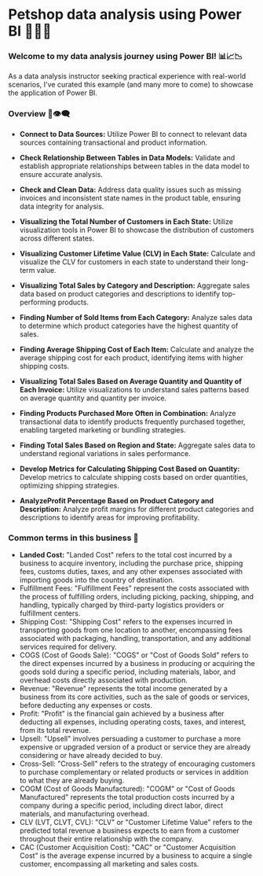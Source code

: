 # Petshop data analysis using Power BI 🐶😺🐾

### Welcome to my data analysis journey using Power BI! 📊📈📉

As a data analysis instructor seeking practical experience with real-world scenarios, I've curated this example (and many more to come) to showcase the application of Power BI.

### Overview 💬👁️‍🗨️

- **Connect to Data Sources:**
Utilize Power BI to connect to relevant data sources containing transactional and product information.

- **Check Relationship Between Tables in Data Models:**
Validate and establish appropriate relationships between tables in the data model to ensure accurate analysis.

- **Check and Clean Data:**
Address data quality issues such as missing invoices and inconsistent state names in the product table, ensuring data integrity for analysis.

- **Visualizing the Total Number of Customers in Each State:**
Utilize visualization tools in Power BI to showcase the distribution of customers across different states.

- **Visualizing Customer Lifetime Value (CLV) in Each State:**
Calculate and visualize the CLV for customers in each state to understand their long-term value.

- **Visualizing Total Sales by Category and Description:**
Aggregate sales data based on product categories and descriptions to identify top-performing products.

- **Finding Number of Sold Items from Each Category:**
Analyze sales data to determine which product categories have the highest quantity of sales.

- **Finding Average Shipping Cost of Each Item:**
Calculate and analyze the average shipping cost for each product, identifying items with higher shipping costs.

- **Visualizing Total Sales Based on Average Quantity and Quantity of Each Invoice:**
Utilize visualizations to understand sales patterns based on average quantity and quantity per invoice.

- **Finding Products Purchased More Often in Combination:**
Analyze transactional data to identify products frequently purchased together, enabling targeted marketing or bundling strategies.

- **Finding Total Sales Based on Region and State:**
Aggregate sales data to understand regional variations in sales performance.

- **Develop Metrics for Calculating Shipping Cost Based on Quantity:**
Develop metrics to calculate shipping costs based on order quantities, optimizing shipping strategies.

- **AnalyzeProfit Percentage Based on Product Category and Description:**
Analyze profit margins for different product categories and descriptions to identify areas for improving profitability.

### Common terms in this business 📖
- **Landed Cost:** "Landed Cost" refers to the total cost incurred by a business to acquire inventory, including the purchase price, shipping fees, customs duties, taxes, and any other expenses associated with importing goods into the country of destination.
- Fulfillment Fees: "Fulfillment Fees" represent the costs associated with the process of fulfilling orders, including picking, packing, shipping, and handling, typically charged by third-party logistics providers or fulfillment centers.
- Shipping Cost: "Shipping Cost" refers to the expenses incurred in transporting goods from one location to another, encompassing fees associated with packaging, handling, transportation, and any additional services required for delivery.
- COGS (Cost of Goods Sale): "COGS" or "Cost of Goods Sold" refers to the direct expenses incurred by a business in producing or acquiring the goods sold during a specific period, including materials, labor, and overhead costs directly associated with production.
- Revenue: "Revenue" represents the total income generated by a business from its core activities, such as the sale of goods or services, before deducting any expenses or costs.
- Profit: "Profit" is the financial gain achieved by a business after deducting all expenses, including operating costs, taxes, and interest, from its total revenue.
- Upsell: "Upsell" involves persuading a customer to purchase a more expensive or upgraded version of a product or service they are already considering or have already decided to buy.
- Cross-Sell: "Cross-Sell" refers to the strategy of encouraging customers to purchase complementary or related products or services in addition to what they are already buying.
- COGM (Cost of Goods Manufactured): "COGM" or "Cost of Goods Manufactured" represents the total production costs incurred by a company during a specific period, including direct labor, direct materials, and manufacturing overhead.
- CLV (LVT, CLVT, CVL): "CLV" or "Customer Lifetime Value" refers to the predicted total revenue a business expects to earn from a customer throughout their entire relationship with the company.
- CAC (Customer Acquisition Cost): "CAC" or "Customer Acquisition Cost" is the average expense incurred by a business to acquire a single customer, encompassing all marketing and sales costs.
